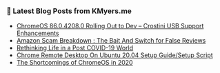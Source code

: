 <!--
**KeithIMyers/KeithIMyers** is a ✨ _special_ ✨ repository because its `README.md` (this file) appears on your GitHub profile.

Here are some ideas to get you started:

- 🔭 I’m currently working on ...
- 🌱 I’m currently learning ...
- 👯 I’m looking to collaborate on ...
- 🤔 I’m looking for help with ...
- 💬 Ask me about ...
- 📫 How to reach me: ...
- 😄 Pronouns: ...
- ⚡ Fun fact: ...
-->

### 📕 Latest Blog Posts from KMyers.me
<!-- BLOG-POST-LIST:START -->
- [ChromeOS 86.0.4208.0 Rolling Out to Dev – Crostini USB Support Enhancements](https://kmyers.me/blog/chromeos/chromeos-86-0-4208-0-rolling-out-to-dev-crostini-usb-support-enhancements/?utm_source=rss&utm_medium=rss&utm_campaign=chromeos-86-0-4208-0-rolling-out-to-dev-crostini-usb-support-enhancements)
- [Amazon Scam Breakdown : The Bait And Switch for False Reviews](https://kmyers.me/blog/general/amazon-scam-breakdown-the-bait-and-switch-for-false-reviews/?utm_source=rss&utm_medium=rss&utm_campaign=amazon-scam-breakdown-the-bait-and-switch-for-false-reviews)
- [Rethinking Life in a Post COVID-19 World](https://kmyers.me/blog/general/rethinking-life-in-a-post-covid-19-world/?utm_source=rss&utm_medium=rss&utm_campaign=rethinking-life-in-a-post-covid-19-world)
- [Chrome Remote Desktop On Ubuntu 20.04 Setup Guide/Setup Script](https://kmyers.me/blog/linux/chrome-remote-desktop-on-ubuntu-20-04-setup-guide-setup-script/?utm_source=rss&utm_medium=rss&utm_campaign=chrome-remote-desktop-on-ubuntu-20-04-setup-guide-setup-script)
- [The Shortcomings of ChromeOS in 2020](https://kmyers.me/blog/chromeos/the-shortcomings-of-chromeos-in-2020/?utm_source=rss&utm_medium=rss&utm_campaign=the-shortcomings-of-chromeos-in-2020)
<!-- BLOG-POST-LIST:END -->
